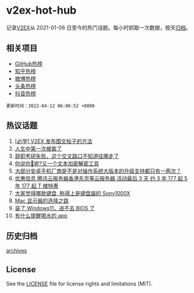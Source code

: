 # v2ex-hot-hub

 记录[V2EX](https://www.v2ex.com/)从 2021-01-06 日至今的热门话题。每小时抓取一次数据，按天[归档](archives)。
 
 ## 相关项目

- [GitHub热榜](https://github.com/snaildev/github-hot-hub)
- [知乎热榜](https://github.com/snaildev/zhihu-hot-hub)
- [微博热榜](https://github.com/snaildev/weibo-hot-hub)
- [头条热榜](https://github.com/snaildev/toutiao-hot-hub)
- [抖音热榜](https://github.com/snaildev/douyin-hot-hub)


 `更新时间：2022-04-12 06:06:52 +0800`

## 热议话题

1. [[必学] V2EX 发布图文帖子的方法](https://www.v2ex.com/t/846267)
1. [人生中第一次被裁了](https://www.v2ex.com/t/846185)
1. [辞职考研失败，这个交叉路口不知道往哪走了](https://www.v2ex.com/t/846237)
1. [你说你🐴呢?又一个文本加密解密工具](https://www.v2ex.com/t/846245)
1. [大部分安卓手机厂商是不是对操作系统大版本的升级支持都只有一两次？](https://www.v2ex.com/t/846187)
1. [优惠信息 腾讯云服务器香港东京等云服务器 活动最后 3 天 约 3 年 177 起 5 年 177 起 T 楼特惠](https://www.v2ex.com/t/846186)
1. [大家觉得哪款键盘, 称得上是键盘届的 Sony1000X](https://www.v2ex.com/t/846180)
1. [Mac 显示器的选择之路](https://www.v2ex.com/t/846202)
1. [装了 Windows11，进不去 BIOS 了](https://www.v2ex.com/t/846257)
1. [有什么提醒喝水的 app](https://www.v2ex.com/t/846229)

## 历史归档

[archives](archives)

## License

See the [LICENSE](LICENSE) file for license rights and limitations (MIT).
